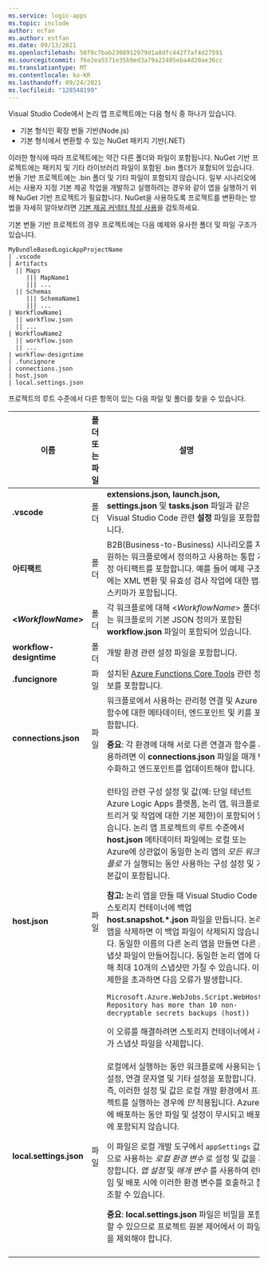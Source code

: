 ```yaml
---
ms.service: logic-apps
ms.topic: include
author: ecfan
ms.author: estfan
ms.date: 09/13/2021
ms.openlocfilehash: 58f0c7bab2308912979d1a8dfc442f7af4d27591
ms.sourcegitcommit: f6e2ea5571e35b9ed3a79a22485eba4d20ae36cc
ms.translationtype: MT
ms.contentlocale: ko-KR
ms.lasthandoff: 09/24/2021
ms.locfileid: "128548199"
---
```

Visual Studio Code에서 논리 앱 프로젝트에는 다음 형식 중 하나가 있습니다.

* 기본 형식인 확장 번들 기반(Node.js)
* 기본 형식에서 변환할 수 있는 NuGet 패키지 기반(.NET)

이러한 형식에 따라 프로젝트에는 약간 다른 폴더와 파일이 포함됩니다. NuGet 기반 프로젝트에는 패키지 및 기타 라이브러리 파일이 포함된 .bin 폴더가 포함되어 있습니다. 번들 기반 프로젝트에는 .bin 폴더 및 기타 파일이 포함되지 않습니다. 일부 시나리오에서는 사용자 지정 기본 제공 작업을 개발하고 실행하려는 경우와 같이 앱을 실행하기 위해 NuGet 기반 프로젝트가 필요합니다. NuGet을 사용하도록 프로젝트를 변환하는 방법을 자세히 알아보려면 [기본 제공 커넥터 작성 사용](../articles/logic-apps/create-single-tenant-workflows-visual-studio-code.md#enable-built-in-connector-authoring)을 검토하세요.

기본 번들 기반 프로젝트의 경우 프로젝트에는 다음 예제와 유사한 폴더 및 파일 구조가 있습니다.

```text
MyBundleBasedLogicAppProjectName
| .vscode
| Artifacts
  || Maps 
     ||| MapName1
     ||| ...
  || Schemas
     ||| SchemaName1
     ||| ...
| WorkflowName1
  || workflow.json
  || ...
| WorkflowName2
  || workflow.json
  || ...
| workflow-designtime
| .funcignore
| connections.json
| host.json
| local.settings.json
```

프로젝트의 루트 수준에서 다른 항목이 있는 다음 파일 및 폴더를 찾을 수 있습니다.

| 이름 | 폴더 또는 파일 | 설명 |
|------|----------------|-------------|
| **.vscode** | 폴더 | **extensions.json, launch.json, settings.json** 및 **tasks.json** 파일과 같은  Visual Studio Code 관련 **설정** 파일을 포함합니다. |
| **아티팩트** | 폴더 | B2B(Business-to-Business) 시나리오를 지원하는 워크플로에서 정의하고 사용하는 통합 계정 아티팩트를 포함합니다. 예를 들어 예제 구조에는 XML 변환 및 유효성 검사 작업에 대한 맵과 스키마가 포함됩니다. |
| **<*WorkflowName*>** | 폴더 | 각 워크플로에 대해 <*WorkflowName*> 폴더에는 워크플로의 기본 JSON 정의가 포함된 **workflow.json** 파일이 포함되어 있습니다. |
| **workflow-designtime** | 폴더 | 개발 환경 관련 설정 파일을 포함합니다. |
| **.funcignore** | 파일 | 설치된 [Azure Functions Core Tools](../articles/azure-functions/functions-run-local.md) 관련 정보를 포함합니다. |
| **connections.json** | 파일 | 워크플로에서 사용하는 관리형 연결 및 Azure 함수에 대한 메타데이터, 엔드포인트 및 키를 포함합니다. <p><p>**중요**: 각 환경에 대해 서로 다른 연결과 함수를 사용하려면 이 **connections.json** 파일을 매개 변수화하고 엔드포인트를 업데이트해야 합니다. |
| **host.json** | 파일 | 런타임 관련 구성 설정 및 값(예: 단일 테넌트 Azure Logic Apps 플랫폼, 논리 앱, 워크플로, 트리거 및 작업에 대한 기본 제한)이 포함되어 있습니다. 논리 앱 프로젝트의 루트 수준에서 **host.json** 메타데이터 파일에는 로컬 또는 Azure에 상관없이 동일한 논리 앱의 *모든 워크플로* 가 실행되는 동안 사용하는 구성 설정 및 기본값이 포함됩니다. <p>**참고:** 논리 앱을 만들 때 Visual Studio Code 스토리지 컨테이너에 백업 **host.snapshot.*.json** 파일을 만듭니다. 논리 앱을 삭제하면 이 백업 파일이 삭제되지 않습니다. 동일한 이름의 다른 논리 앱을 만들면 다른 스냅샷 파일이 만들어집니다. 동일한 논리 앱에 대해 최대 10개의 스냅샷만 가질 수 있습니다. 이 제한을 초과하면 다음 오류가 발생합니다. <p>`Microsoft.Azure.WebJobs.Script.WebHost: Repository has more than 10 non-decryptable secrets backups (host))` <p>이 오류를 해결하려면 스토리지 컨테이너에서 추가 스냅샷 파일을 삭제합니다. |
| **local.settings.json** | 파일 | 로컬에서 실행하는 동안 워크플로에 사용되는 앱 설정, 연결 문자열 및 기타 설정을 포함합니다. 즉, 이러한 설정 및 값은 로컬 개발 환경에서 프로젝트를 실행하는 경우에 *만* 적용됩니다. Azure에 배포하는 동안 파일 및 설정이 무시되고 배포에 포함되지 않습니다. <p><p>이 파일은 로컬 개발 도구에서 `appSettings` 값으로 사용하는 *로컬 환경 변수* 로 설정 및 값을 저장합니다. *앱 설정* 및 *매개 변수* 를 사용하여 런타임 및 배포 시에 이러한 환경 변수를 호출하고 참조할 수 있습니다. <p><p>**중요**: **local.settings.json** 파일은 비밀을 포함할 수 있으므로 프로젝트 원본 제어에서 이 파일을 제외해야 합니다. |
||||